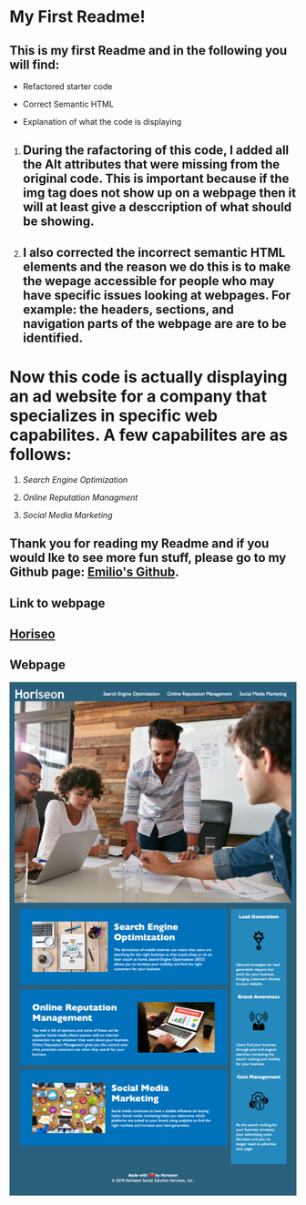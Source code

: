 # My First Readme!

## This is my first Readme and in the following you will find:

* Refactored starter code

* Correct Semantic HTML

* Explanation of what the code is displaying

1. ## During the rafactoring of this code, I added all the Alt attributes that were missing from the original code. This is important because if the img tag does not show up on a webpage then it will at least give a desccription of what should be showing. 

2. ## I also corrected the incorrect semantic HTML elements and the reason we do this is to make the wepage accessible for people who may have specific issues looking at webpages. For example: the headers, sections, and navigation parts of the webpage are are to be identified. 

# Now this code is actually displaying an ad website for a company that specializes in specific web capabilites. A few capabilites are as follows:

1. _Search Engine Optimization_

2. _Online Reputation Managment_

3. _Social Media Marketing_

## Thank you for reading my Readme and if you would lke to see more fun stuff, please go to my Github page: [Emilio's Github](https://github.com/Emilio512).

## Link to webpage
## [Horiseo](https://emilio512.github.io/Homework-1-Refactor/) ##

## Webpage
![Horiseo webpage](/assets/images/screencapture-file-Users-emilioestevez-Desktop-Bootcamp-stuff-homework-Homework-1-Refactor-index-html-2021-09-16-09_52_07.png)




